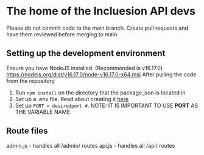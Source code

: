 # The home of the Incluesion API devs

Please do not commit code to the main branch. Create pull requests and have them reviewed before merging to main.

## Setting up the development environment

Ensure you have NodeJS installed. (Recommended is v16.17.0) https://nodejs.org/dist/v16.17.0/node-v16.17.0-x64.msi
After pulling the code from the repository
1. Run ```npm install``` on the directory that the package.json is located in
2. Set up a .env file. Read about creating it [here](https://www.codementor.io/@parthibakumarmurugesan/what-is-env-how-to-set-up-and-run-a-env-file-in-node-1pnyxw9yxj) 
3. Set up ```PORT = desiredport #```. NOTE: IT IS IMPORTANT TO USE **PORT** AS THE VARIABLE NAME

## Route files

admin.js - handles all /admin/ routes
api.js - handles all /api/ routes
